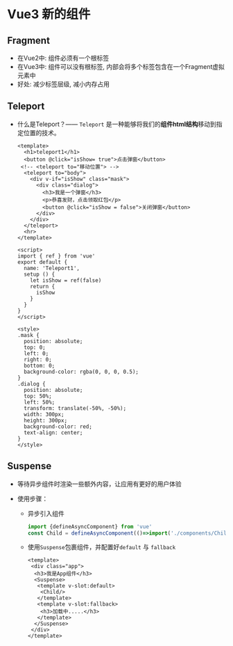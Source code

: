 # Vue3 新的组件

## Fragment

- 在Vue2中: 组件必须有一个根标签
- 在Vue3中: 组件可以没有根标签, 内部会将多个标签包含在一个Fragment虚拟元素中
- 好处: 减少标签层级, 减小内存占用

## Teleport

- 什么是Teleport？—— `Teleport` 是一种能够将我们的**组件html结构**移动到指定位置的技术。

  ```vue
  <template>
    <h1>teleport1</h1>
    <button @click="isShow= true">点击弹窗</button>
   <!-- <teleport to="移动位置"> -->
    <teleport to="body">
      <div v-if="isShow" class="mask">
        <div class="dialog">
          <h3>我是一个弹窗</h3>
          <p>恭喜发财，点击领取红包</p>
          <button @click="isShow = false">关闭弹窗</button>
        </div>
      </div>
    </teleport>
    <hr>
  </template>
  
  <script>
  import { ref } from 'vue'
  export default {
    name: 'Teleport1',
    setup () {
      let isShow = ref(false)
      return {
        isShow
      }
    }
  }
  </script>
  
  <style>
  .mask {
    position: absolute;
    top: 0;
    left: 0;
    right: 0;
    bottom: 0;
    background-color: rgba(0, 0, 0, 0.5);
  }
  .dialog {
    position: absolute;
    top: 50%;
    left: 50%;
    transform: translate(-50%, -50%);
    width: 300px;
    height: 300px;
    background-color: red;
    text-align: center;
  }
  </style>
  ```

## Suspense

- 等待异步组件时渲染一些额外内容，让应用有更好的用户体验

- 使用步骤：

  - 异步引入组件

    ```js
    import {defineAsyncComponent} from 'vue'
    const Child = defineAsyncComponent(()=>import('./components/Child.vue'))
    ```

  - 使用```Suspense```包裹组件，并配置好```default``` 与 ```fallback```

    ```vue
    <template>
     <div class="app">
      <h3>我是App组件</h3>
      <Suspense>
       <template v-slot:default>
        <Child/>
       </template>
       <template v-slot:fallback>
        <h3>加载中.....</h3>
       </template>
      </Suspense>
     </div>
    </template>
    ```
